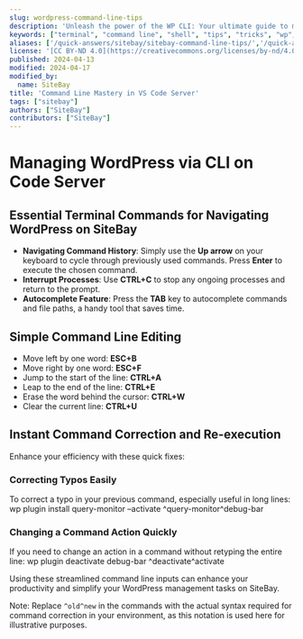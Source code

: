 ```yaml
---
slug: wordpress-command-line-tips
description: 'Unleash the power of the WP CLI: Your ultimate guide to mastering WordPress management from the command line with SiteBay hosting.'
keywords: ["terminal", "command line", "shell", "tips", "tricks", "wp", "cli"]
aliases: ['/quick-answers/sitebay/sitebay-command-line-tips/','/quick-answers/sitebay-command-line-tips/']
license: '[CC BY-ND 4.0](https://creativecommons.org/licenses/by-nd/4.0)'
published: 2024-04-13
modified: 2024-04-17
modified_by:
  name: SiteBay
title: 'Command Line Mastery in VS Code Server'
tags: ["sitebay"]
authors: ["SiteBay"]
contributors: ["SiteBay"]
---
```


# Managing WordPress via CLI on Code Server

## Essential Terminal Commands for Navigating WordPress on SiteBay

- **Navigating Command History**: Simply use the **Up arrow** on your keyboard to cycle through previously used commands. Press **Enter** to execute the chosen command.
- **Interrupt Processes**: Use **CTRL+C** to stop any ongoing processes and return to the prompt.
- **Autocomplete Feature**: Press the **TAB** key to autocomplete commands and file paths, a handy tool that saves time.

## Simple Command Line Editing

- Move left by one word: **ESC+B**
- Move right by one word: **ESC+F**
- Jump to the start of the line: **CTRL+A**
- Leap to the end of the line: **CTRL+E**
- Erase the word behind the cursor: **CTRL+W**
- Clear the current line: **CTRL+U**

## Instant Command Correction and Re-execution

Enhance your efficiency with these quick fixes:

### Correcting Typos Easily

To correct a typo in your previous command, especially useful in long lines:
    wp plugin install query-monitor –activate ^query-monitor^debug-bar

### Changing a Command Action Quickly

If you need to change an action in a command without retyping the entire line:
    wp plugin deactivate debug-bar ^deactivate^activate

Using these streamlined command line inputs can enhance your productivity and simplify your WordPress management tasks on SiteBay.

Note: Replace `^old^new` in the commands with the actual syntax required for command correction in your environment, as this notation is used here for illustrative purposes.